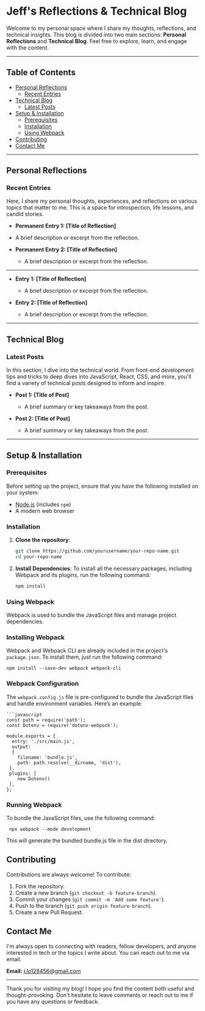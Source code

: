 # Jeff's Reflections & Technical Blog

Welcome to my personal space where I share my thoughts, reflections, and technical insights. This blog is divided into two main sections: **Personal Reflections** and **Technical Blog**. Feel free to explore, learn, and engage with the content. 

---

## Table of Contents

- [Personal Reflections](#personal-reflections)
  - [Recent Entries](#recent-entries)
- [Technical Blog](#technical-blog)
  - [Latest Posts](#latest-posts)
- [Setup & Installation](#setup--installation)
  - [Prerequisites](#prerequisites)
  - [Installation](#installation)
  - [Using Webpack](#using-webpack)
- [Contributing](#contributing)
- [Contact Me](#contact-me)

---

## Personal Reflections

### Recent Entries

Here, I share my personal thoughts, experiences, and reflections on various topics that matter to me. This is a space for introspection, life lessons, and candid stories.
<!-- Added permanent posts with function and local storage to make post persistent -->
  - **Permanent Entry 1: [Title of Reflection]**
  - A brief description or excerpt from the reflection.
  
- **Permanent Entry 2: [Title of Reflection]**
  - A brief description or excerpt from the reflection.

---


<!-- Add your personal journal entries below as sub-bullets -->

- **Entry 1: [Title of Reflection]**
  - A brief description or excerpt from the reflection.
  
- **Entry 2: [Title of Reflection]**
  - A brief description or excerpt from the reflection.

---

## Technical Blog

### Latest Posts

In this section, I dive into the technical world. From front-end development tips and tricks to deep dives into JavaScript, React, CSS, and more, you'll find a variety of technical posts designed to inform and inspire.

<!-- Add your technical blog posts below as sub-bullets -->

- **Post 1: [Title of Post]**
  - A brief summary or key takeaways from the post.
  
- **Post 2: [Title of Post]**
  - A brief summary or key takeaways from the post.

---

## Setup & Installation

### Prerequisites

Before setting up the project, ensure that you have the following installed on your system:

- [Node.js](https://nodejs.org/en/download/) (includes `npm`)
- A modern web browser

### Installation

1. **Clone the repository**:

   ```bash
   git clone https://github.com/yourusername/your-repo-name.git
   cd your-repo-name
2. **Install Dependencies**:
  To install all the necessary packages, including Webpack and its plugins, run the following command:

    ```bash
    npm install

 ### Using Webpack

Webpack is used to bundle the JavaScript files and manage project dependencies.

### Installing Webpack

Webpack and Webpack CLI are already included in the project's `package.json`. To install them, just run the following command:
     
   
    npm install --save-dev webpack webpack-cli

### Webpack Configuration

The `webpack.config.js` file is pre-configured to bundle the JavaScript files and handle environment variables. Here’s an example:

    ```javascript
    const path = require('path');
    const Dotenv = require('dotenv-webpack');

    module.exports = {
      entry: './src/main.js',
      output: 
      {
        filename: 'bundle.js',
        path: path.resolve(__dirname, 'dist'),
     },
     plugins: [
        new Dotenv()
     ],
    };

### Running Webpack

To bundle the JavaScript files, use the following command:

     
     npx webpack --mode development

This will generate the bundled bundle.js file in the dist directory.

## Contributing

Contributions are always welcome! To contribute:

1. Fork the repository.
2. Create a new branch (`git checkout -b feature-branch`).
3. Commit your changes (`git commit -m 'Add some feature'`).
4. Push to the branch (`git push origin feature-branch`).
5. Create a new Pull Request.

## Contact Me

I'm always open to connecting with readers, fellow developers, and anyone interested in tech or the topics I write about. You can reach out to me via email.

**Email:** [j.lo128456@gmail.com](mailto:j.lo128456@gmail.com)

---

Thank you for visiting my blog! I hope you find the content both useful and thought-provoking. Don't hesitate to leave comments or reach out to me if you have any questions or feedback.


